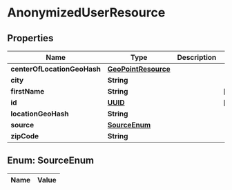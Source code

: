 
# AnonymizedUserResource

## Properties
Name | Type | Description | Notes
------------ | ------------- | ------------- | -------------
**centerOfLocationGeoHash** | [**GeoPointResource**](GeoPointResource.md) |  | 
**city** | **String** |  | 
**firstName** | **String** |  |  [optional]
**id** | [**UUID**](UUID.md) |  |  [optional]
**locationGeoHash** | **String** |  | 
**source** | [**SourceEnum**](#SourceEnum) |  | 
**zipCode** | **String** |  | 


<a name="SourceEnum"></a>
## Enum: SourceEnum
Name | Value
---- | -----



